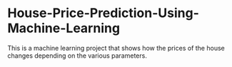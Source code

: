 # House-Price-Prediction-Using-Machine-Learning
This is a machine learning project that shows how the prices of the house changes depending on the various parameters.
